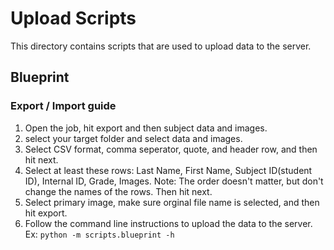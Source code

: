# Upload Scripts

This directory contains scripts that are used to upload data to the server.

## Blueprint

### Export / Import guide

1. Open the job, hit export and then subject data and images.
2. select your target folder and select data and images.
3. Select CSV format, comma seperator, quote, and header row, and then hit next.
4. Select at least these rows: Last Name, First Name, Subject ID(student ID), Internal ID, Grade, Images. Note: The order doesn't matter, but don't change the names of the rows. Then hit next.
5. Select primary image, make sure orginal file name is selected, and then hit export.
6. Follow the command line instructions to upload the data to the server. Ex: `python -m scripts.blueprint -h`
